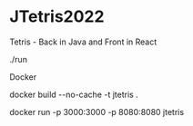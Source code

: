 # JTetris2022
Tetris - Back in Java and Front in React

./run

Docker

docker build --no-cache -t jtetris .

docker run -p 3000:3000 -p 8080:8080 jtetris

